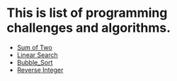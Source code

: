 # This is list of programming challenges and algorithms.
* [Sum of Two](sum_of_two)
* [Linear Search](linear_search)
* [Bubble_Sort](bubble_sort)
* [Reverse Integer](reverse_integer)
